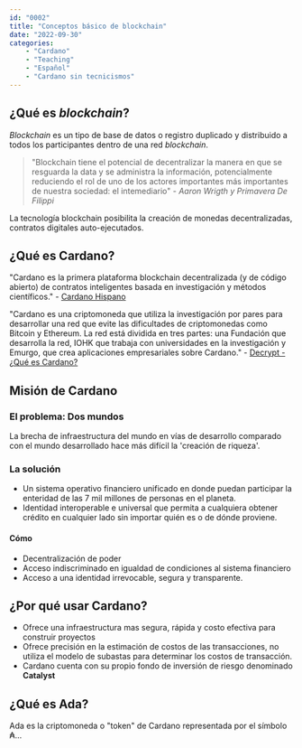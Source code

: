 ```yaml
---
id: "0002"
title: "Conceptos básico de blockchain"
date: "2022-09-30"
categories: 
    - "Cardano"
    - "Teaching"
    - "Español"
    - "Cardano sin tecnicismos"
---
```


## ¿Qué es *blockchain*?

*Blockchain* es un tipo de base de datos o registro duplicado y distribuido a todos los participantes dentro de una red *blockchain*.

> "Blockchain tiene el potencial de decentralizar la manera en que se resguarda la data y se administra la información, potencialmente reduciendo el rol de uno de los actores importantes más importantes de nuestra sociedad: el intemediario" - *Aaron Wrigth y Primavera De Filippi*

La tecnología blockchain posibilita la creación de monedas decentralizadas, contratos digitales auto-ejecutados.

## ¿Qué es Cardano?

"Cardano es la primera plataforma blockchain decentralizada (y de código abierto) de contratos inteligentes basada en investigación y métodos científicos." - [Cardano Hispano](https://cardano-hispano.com/cursos/cardano/que-es-cardano/)

"Cardano es una criptomoneda que utiliza la investigación por pares para desarrollar una red que evite las dificultades de criptomonedas como Bitcoin y Ethereum. La red está dividida en tres partes: una Fundación que desarrolla la red, IOHK que trabaja con universidades en la investigación y Emurgo, que crea aplicaciones empresariales sobre Cardano." - [Decrypt - ¿Qué es Cardano?](https://decrypt.co/es/resources/que-es-cardano-ada)

## Misión de Cardano

### El problema: Dos mundos

La brecha de infraestructura del mundo en vías de desarrollo comparado con el mundo desarrollado hace más difícil la 'creación de riqueza'.

### La solución

- Un sistema operativo financiero unificado en donde puedan participar la enteridad de las 7 mil millones de personas en el planeta.
- Identidad interoperable e universal que permita a cualquiera obtener crédito en cualquier lado sin importar quién es o de dónde proviene.

#### Cómo

- Decentralización de poder
- Acceso indiscriminado en igualdad de condiciones al sistema financiero
- Acceso a una identidad irrevocable, segura y transparente.

## ¿Por qué usar  Cardano?

- Ofrece una infraestructura mas segura, rápida y costo efectiva para construir proyectos
- Ofrece precisión en la estimación de costos de las transacciones, no utiliza el modelo de subastas para determinar los costos de transacción.
- Cardano cuenta con su propio fondo de inversión de riesgo denominado **Catalyst**

## ¿Qué es Ada?

Ada es la criptomoneda o "token" de Cardano representada por el símbolo ₳...